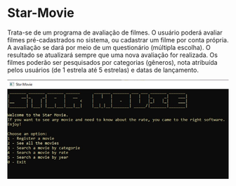 # Star-Movie
Trata-se de um programa de avaliação de filmes. O usuário poderá avaliar filmes pré-cadastrados no sistema, ou cadastrar um filme por conta própria. A avaliação se dará por meio de um questionário (múltipla escolha).  O resultado se atualizará sempre que uma nova avaliação for realizada. Os filmes poderão ser pesquisados por categorias (gêneros), nota atribuída pelos usuários (de 1 estrela até 5 estrelas) e datas de lançamento.

![Tela](/_img/tela.jpg "Tela")
